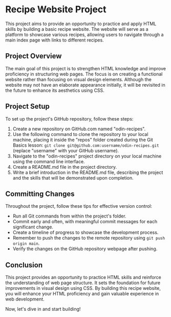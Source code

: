 # Recipe Website Project

This project aims to provide an opportunity to practice and apply HTML skills by building a basic recipe website. The website will serve as a platform to showcase various recipes, allowing users to navigate through a main index page with links to different recipes.

## Project Overview

The main goal of this project is to strengthen HTML knowledge and improve proficiency in structuring web pages. The focus is on creating a functional website rather than focusing on visual design elements. Although the website may not have an elaborate appearance initially, it will be revisited in the future to enhance its aesthetics using CSS.

## Project Setup

To set up the project's GitHub repository, follow these steps:

1. Create a new repository on GitHub.com named "odin-recipes".
2. Use the following command to clone the repository to your local machine, placing it inside the "repos" folder created during the Git Basics lesson: `git clone git@github.com:username/odin-recipes.git` (replace "username" with your GitHub username).
3. Navigate to the "odin-recipes" project directory on your local machine using the command line interface.
4. Create a README.md file in the project directory.
5. Write a brief introduction in the README.md file, describing the project and the skills that will be demonstrated upon completion.

## Committing Changes

Throughout the project, follow these tips for effective version control:

- Run all Git commands from within the project's folder.
- Commit early and often, with meaningful commit messages for each significant change.
- Create a timeline of progress to showcase the development process.
- Remember to push the changes to the remote repository using `git push origin main`.
- Verify the changes on the GitHub repository webpage after pushing.

## Conclusion

This project provides an opportunity to practice HTML skills and reinforce the understanding of web page structure. It sets the foundation for future improvements in visual design using CSS. By building this recipe website, you will enhance your HTML proficiency and gain valuable experience in web development.

Now, let's dive in and start building!
